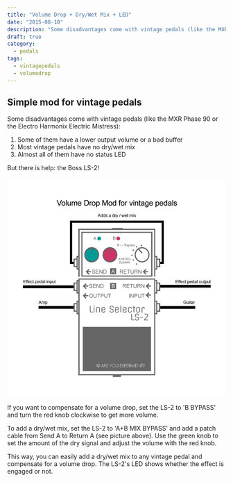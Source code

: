 ```yaml
---
title: "Volume Drop + Dry/Wet Mix + LED"
date: "2015-08-10"
description: "Some disadvantages come with vintage pedals (like the MXR Phase 90 or the Electro Harmonix Electric Mistress), like a lower output volume, bad buffer, no dry/wet mix, or no status LED. A simple, non-invasive mod solves all those issues: the Boss LS-2."
draft: true
category: 
  - pedals
tags: 
  - vintagepedals
  - volumedrop
---
```

## Simple mod for vintage pedals
Some disadvantages come with vintage pedals (like the MXR Phase 90 or the Electro Harmonix Electric Mistress):

1. Some of them have a lower output volume or a bad buffer
2. Most vintage pedals have no dry/wet mix
3. Almost all of them have no status LED

But there is help: the Boss LS-2!

![Volume Drop + Dry/Wet Mix + LED Mod](volume-drop-mod4.png "Volume Drop + Dry/Wet Mix + LED Mod")

If you want to compensate for a volume drop, set the LS-2 to 'B BYPASS' and turn the red knob clockwise to get more volume.

To add a dry/wet mix, set the LS-2 to 'A+B MIX BYPASS' and add a patch cable from Send A to Return A (see picture above). Use the green knob to set the amount of the dry signal and adjust the volume with the red knob.

This way, you can easily add a dry/wet mix to any vintage pedal and compensate for a volume drop. The LS-2's LED shows whether the effect is engaged or not.